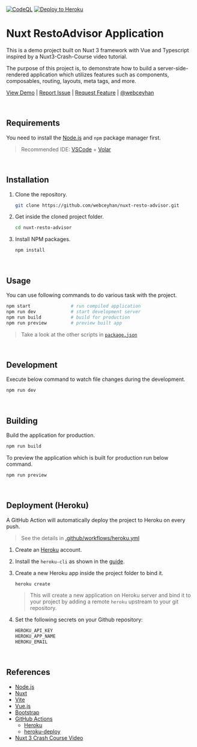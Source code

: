 <!-- AUTOMATION BADGES -->

[![CodeQL](https://github.com/webceyhan/nuxt-resto-advisor/actions/workflows/codeql-analysis.yml/badge.svg)](https://github.com/webceyhan/nuxt-resto-advisor/actions/workflows/codeql-analysis.yml)
[![Deploy to Heroku](https://github.com/webceyhan/nuxt-resto-advisor/actions/workflows/heroku.yml/badge.svg)](https://github.com/webceyhan/nuxt-resto-advisor/actions/workflows/heroku.yml)

 <!-- HEADER ///////////////////////////////////////////////////////////// -->

# Nuxt RestoAdvisor Application

This is a demo project built on Nuxt 3 framework with Vue and Typescript inspired by a Nuxt3-Crash-Course video tutorial.

The purpose of this project is, to demonstrate how to build a server-side-rendered application which utilizes features such as components, composables, routing, layouts, meta tags, and more.

[View Demo](https://webceyhan-nuxt-resto-advisor.herokuapp.com/) |
[Report Issue](https://github.com/webceyhan/nuxt-resto-advisor/issues) |
[Request Feature](https://github.com/webceyhan/nuxt-resto-advisor/pulls) |
[@webceyhan](https://twitter.com/webceyhan)

<br>
<!-- REQUIREMENTS /////////////////////////////////////////////////////// -->

## Requirements

You need to install the [Node.js](https://nodejs.dev/)
and `npm` package manager first.

> Recommended IDE:
> [VSCode](https://code.visualstudio.com/) + [Volar](https://marketplace.visualstudio.com/items?itemName=johnsoncodehk.volar)

<br>
<!-- INSTALLATION //////////////////////////////////////////////////////// -->

## Installation

1. Clone the repository.
    ```sh
    git clone https://github.com/webceyhan/nuxt-resto-advisor.git
    ```
2. Get inside the cloned project folder.
    ```sh
    cd nuxt-resto-advisor
    ```
3. Install NPM packages.
    ```sh
    npm install
    ```

<br>
<!-- USAGE /////////////////////////////////////////////////////////////// -->

## Usage

You can use following commands to do various task with the project.

```sh
npm start               # run compiled application
npm run dev             # start development server
npm run build           # build for production
npm run preview         # preview built app
```

> Take a look at the other scripts in [`package.json`](./package.json)

<br>
<!-- DEVELOPMENT ///////////////////////////////////////////////////////// -->

## Development

Execute below command to watch file changes during the development.

```sh
npm run dev
```

<br>
<!-- BUILDING //////////////////////////////////////////////////////////// -->

## Building

Build the application for production.

```sh
npm run build
```

To preview the application which is built for production run below command.

```sh
npm run preview
```

<br>
<!-- DEPLOYMENT ////////////////////////////////////////////////////////// -->

## Deployment (Heroku)

A GitHub Action will automatically deploy the project to Heroku on every push.

> See the details in [.github/workflows/heroku.yml](./.github/workflows/heroku.yml)

1. Create an [Heroku](https://www.heroku.com/home) account.

2. Install the `heroku-cli` as shown in the [guide](https://devcenter.heroku.com/articles/heroku-cli#install-the-heroku-cli).

3. Create a new Heroku app inside the project folder to bind it.

    ```sh
    heroku create
    ```

    > This will create a new application on Heroku server and bind it to your project by adding a remote `heroku` upstream to your git repository.

4. Set the following secrets on your Github repository:
    ```sh
    HEROKU_API_KEY
    HEROKU_APP_NAME
    HEROKU_EMAIL
    ```

<br>
<!-- REFERENCES ////////////////////////////////////////////////////////// -->

## References

-   [Node.js](https://nodejs.dev/)
-   [Nuxt](https://nuxtjs.org/)
-   [Vite](https://vitejs.dev/)
-   [Vue.js](https://vuejs.org/)
-   [Bootstrap](https://getbootstrap.com)
-   [GitHub Actions](https://docs.github.com/en/actions)
    -   [Heroku](https://www.heroku.com)
    -   [heroku-deploy](https://github.com/akhileshns/heroku-deploy@)
-   [Nuxt 3 Crash Course Video](https://www.youtube.com/watch?v=dZC4T4UiU1c&t=4332s)
